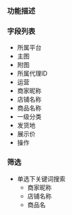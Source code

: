 ### 功能描述

### 字段列表

  * 所属平台											
  * 主图
  * 附图
  * 所属代理ID
  * 运营
  * 商家昵称
  * 店铺名称
  * 商品名称
  * 一级分类
  * 发货地
  * 展示价
  * 操作

### 筛选

  - 单选下关键词搜索
    - 商家昵称
    - 店铺名称
    - 商品名